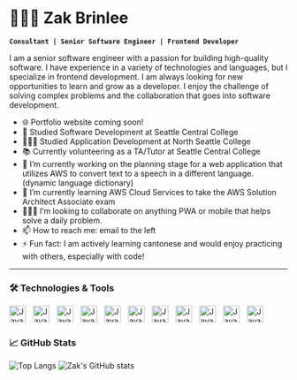# 👨🏻‍💻 Zak Brinlee 

**`Consultant | Senior Software Engineer | Frontend Developer`**

I am a senior software engineer with a passion for building high-quality software. I have experience in a variety of technologies and languages, but I specialize in frontend development. I am always looking for new opportunities to learn and grow as a developer. I enjoy the challenge of solving complex problems and the collaboration that goes into software development.

- 🌐 Portfolio website coming soon!
- 📖 Studied Software Development at Seattle Central College
- 👨🏻‍🎓 Studied Application Development at North Seattle College
- 📚 Currently volunteering as a TA/Tutor at Seattle Central College
- 🔭 I’m currently working on the planning stage for a web application that utilizes AWS to convert text to a speech in a different language. (dynamic language dictionary)
- 🌱 I’m currently learning AWS Cloud Services to take the AWS Solution Architect Associate exam
- 🧑‍🤝‍🧑 I’m looking to collaborate on anything PWA or mobile that helps solve a daily problem. 
- 📫 How to reach me: email to the left
- ⚡ Fun fact: I am actively learning cantonese and would enjoy practicing with others, especially with code!

---

### 🛠️ Technologies & Tools

<img align="left" alt="Java" width="30px" style="padding-right:10px;" src="https://cdn.jsdelivr.net/gh/devicons/devicon@latest/icons/typescript/typescript-original.svg"/>
<img align="left" alt="Java" width="30px" style="padding-right:10px;" src="https://cdn.jsdelivr.net/gh/devicons/devicon@latest/icons/git/git-original.svg"/>
<img align="left" alt="Java" width="30px" style="padding-right:10px;" src="https://cdn.jsdelivr.net/gh/devicons/devicon@latest/icons/react/react-original.svg"/>
<img align="left" alt="Java" width="30px" style="padding-right:10px;" src="https://cdn.jsdelivr.net/gh/devicons/devicon@latest/icons/html5/html5-original.svg"/>
<img align="left" alt="Java" width="30px" style="padding-right:10px;" src="https://cdn.jsdelivr.net/gh/devicons/devicon@latest/icons/css3/css3-original.svg"/>
<img align="left" alt="Java" width="30px" style="padding-right:10px;" src="https://cdn.jsdelivr.net/gh/devicons/devicon@latest/icons/javascript/javascript-original.svg"/>
<img align="left" alt="Java" width="30px" style="padding-right:10px;" src="https://cdn.jsdelivr.net/gh/devicons/devicon@latest/icons/nodejs/nodejs-original-wordmark.svg"/>
<img align="left" alt="Java" width="30px" style="padding-right:10px;" src="https://cdn.jsdelivr.net/gh/devicons/devicon@latest/icons/jest/jest-plain.svg"/>
<img align="left" alt="Java" width="30px" style="padding-right:10px;" src="https://cdn.jsdelivr.net/gh/devicons/devicon@latest/icons/flutter/flutter-original.svg"/>
<img align="left" alt="Java" width="30px" style="padding-right:10px;" src="https://cdn.jsdelivr.net/gh/devicons/devicon@latest/icons/amazonwebservices/amazonwebservices-original-wordmark.svg"/>
<img align="left" alt="Java" width="30px" style="padding-right:10px;" src="https://cdn.jsdelivr.net/gh/devicons/devicon@latest/icons/linux/linux-original.svg"/>
<br />

#

### 📈 GitHub Stats
![Top Langs](https://github-readme-stats.vercel.app/api/top-langs/?username=zakbrinlee&layout=compact&hide_progress=true)
![Zak's GitHub stats](https://github-readme-stats.vercel.app/api?username=zakbrinlee&hide=contribs,stars&show=reviews,prs_merged,prs_merged_percentage&show_icons=true&rank_icon=github)
